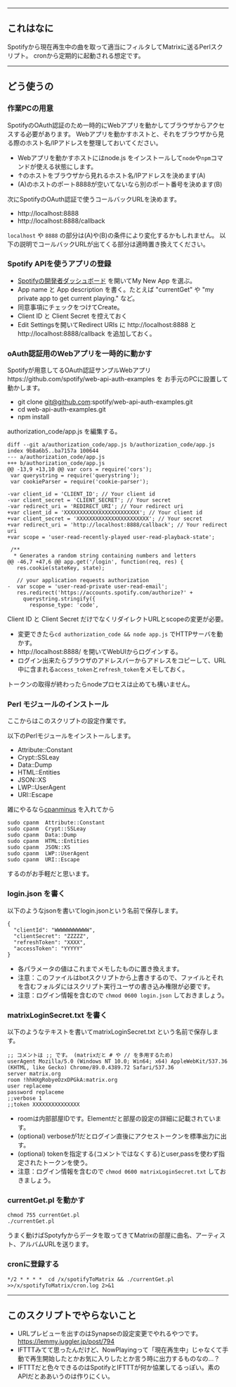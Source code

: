 
----
## これはなに

Spotifyから現在再生中の曲を取って適当にフィルタしてMatrixに送るPerlスクリプト。
cronから定期的に起動される想定です。

----
## どう使うの

### 作業PCの用意

SpotifyのOAuth認証のため一時的にWebアプリを動かしてブラウザからアクセスする必要があります。
Webアプリを動かすホストと、それをブラウザから見る際のホスト名/IPアドレスを整理しておいてください。

- Webアプリを動かすホストにはnode.js をインストールして`node`や`npm`コマンドが使える状態にします。
- ↑のホストをブラウザから見れるホスト名/IPアドレスを決めます(A)
- (A)のホストのポート8888が空いてないなら別のポート番号を決めます(B)

次にSpotifyのOAuth認証で使うコールバックURLを決めます。

- http://localhost:8888 
- http://localhost:8888/callback

`localhost` や `8888` の部分は(A)や(B)の条件により変化するかもしれません。
以下の説明でコールバックURLが出てくる部分は適時置き換えてください。


### Spotify APIを使うアプリの登録
- [Spotifyの開発者ダッシュボード](https://developer.spotify.com/dashboard/applications) を開いてMy New App を選ぶ。
- App name と App description を書く。たとえば "currentGet" や "my private app to get current playing." など。
- 同意事項にチェックをつけてCreate。
- Client ID と Client Secret を控えておく
- Edit Settingsを開いてRedirect URIs に http://localhost:8888 と http://localhost:8888/callback を追加しておく。

### oAuth認証用のWebアプリを一時的に動かす

Spotifyが用意してるOAuth認証サンプルWebアプリhttps://github.com/spotify/web-api-auth-examples を
お手元のPCに設置して動かします。

- git clone git@github.com:spotify/web-api-auth-examples.git
- cd web-api-auth-examples.git
- npm install

authorization_code/app.js を編集する。

```
diff --git a/authorization_code/app.js b/authorization_code/app.js
index 9b8a6b5..ba7157a 100644
--- a/authorization_code/app.js
+++ b/authorization_code/app.js
@@ -13,9 +13,10 @@ var cors = require('cors');
 var querystring = require('querystring');
 var cookieParser = require('cookie-parser');

-var client_id = 'CLIENT_ID'; // Your client id
-var client_secret = 'CLIENT_SECRET'; // Your secret
-var redirect_uri = 'REDIRECT_URI'; // Your redirect uri
+var client_id = 'XXXXXXXXXXXXXXXXXXXXXXXX'; // Your client id
+var client_secret = 'XXXXXXXXXXXXXXXXXXXXXXX'; // Your secret
+var redirect_uri = 'http://localhost:8888/callback'; // Your redirect uri
+var scope = 'user-read-recently-played user-read-playback-state';

 /**
  * Generates a random string containing numbers and letters
@@ -46,7 +47,6 @@ app.get('/login', function(req, res) {
   res.cookie(stateKey, state);

   // your application requests authorization
-  var scope = 'user-read-private user-read-email';
   res.redirect('https://accounts.spotify.com/authorize?' +
     querystring.stringify({
       response_type: 'code',
```

Client ID と Client Secret だけでなくリダイレクトURLとscopeの変更が必要。

- 変更できたら`cd authorization_code && node app.js` でHTTPサーバを動かす。
- http://localhost:8888/ を開いてWebUIからログインする。
- ログイン出来たらブラウザのアドレスバーからアドレスをコピーして、URL中に含まれる`access_token`と`refresh_token`をメモしておく。

トークンの取得が終わったらnodeプロセスは止めても構いません。

### Perl モジュールのインストール

ここからはこのスクリプトの設定作業です。

以下のPerlモジュールをインストールします。

- Attribute::Constant
- Crypt::SSLeay
- Data::Dump
- HTML::Entities
- JSON::XS
- LWP::UserAgent
- URI::Escape

雑にやるなら[cpanminus](https://metacpan.org/pod/App::cpanminus) を入れてから
```
sudo cpanm  Attribute::Constant
sudo cpanm  Crypt::SSLeay
sudo cpanm  Data::Dump
sudo cpanm  HTML::Entities
sudo cpanm  JSON::XS
sudo cpanm  LWP::UserAgent
sudo cpanm  URI::Escape
```
するのがお手軽だと思います。

### login.json を書く

以下のようなjsonを書いてlogin.jsonという名前で保存します。

```
{
  "clientId": "WWWWWWWWWWW",
  "clientSecret": "ZZZZZ",
  "refreshToken": "XXXX",
  "accessToken": "YYYYY"
}
```

- 各パラメータの値はこれまでメモしたものに置き換えます。
- 注意：このファイルはbotスクリプトから上書きするので、ファイルとそれを含むフォルダにはスクリプト実行ユーザの書き込み権限が必要です。
- 注意：ログイン情報を含むので `chmod 0600 login.json` しておきましょう。

### matrixLoginSecret.txt を書く

以下のようなテキストを書いてmatrixLoginSecret.txt という名前で保存します。

```
;; コメントは ;; です。 (matrixだと # や // を多用するため)
userAgent Mozilla/5.0 (Windows NT 10.0; Win64; x64) AppleWebKit/537.36 (KHTML, like Gecko) Chrome/89.0.4389.72 Safari/537.36
server matrix.org
room !hhHXgRobyeOzxDPGkA:matrix.org
user replaceme
password replaceme
;;verbose 1
;;token XXXXXXXXXXXXXXX
```

- roomは内部部屋IDです。Elementだと部屋の設定の詳細に記載されています。
- (optional) verboseが1だとログイン直後にアクセストークンを標準出力に出す。
- (optional) tokenを指定する(コメントではなくする)とuser,passを使わず指定されたトークンを使う。
- 注意：ログイン情報を含むので `chmod 0600 matrixLoginSecret.txt` しておきましょう。

### currentGet.pl を動かす

```
chmod 755 currentGet.pl
./currentGet.pl
```

うまく動けばSpotyfyからデータを取ってきてMatrixの部屋に曲名、アーティスト、アルバムURLを送ります。

### cronに登録する

```
*/2 * * * *  cd /x/spotifyToMatrix && ./currentGet.pl >>/x/spotifyToMatrix/cron.log 2>&1
```

----
## このスクリプトでやらないこと

- URLプレビューを出すのはSynapseの設定変更でやれるやつです。 https://lemmy.juggler.jp/post/794
- IFTTTみてて思ったんだけど、NowPlayingって「現在再生中」じゃなくて手動で再生開始したとかお気に入りしたとか言う時に出力するものなの…？
- IFTTTだと色々できるのはSpotifyとIFTTTが何か協業してるっぽい。素のAPIだとああいうのは作りにくい。
